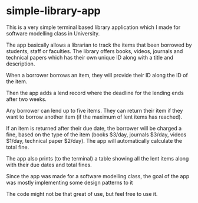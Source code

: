 # simple-library-app

This is a very simple terminal based library application which I made for software modelling class in University.

The app basically allows a librarian to track the items that been borrowed by students, staff or faculties. The library offers books, videos, journals and technical papers which has their own unique ID along with a title and description.

When a borrower borrows an item, they will provide their ID along the ID of the item.

Then the app adds a lend record where the deadline for the lending ends after two weeks.

Any borrower can lend up to five items. They can return their item if they want to borrow another item (if the maximum of lent items has reached).

If an item is returned after their due date, the borrower will be charged a fine, based on the type of the item (books $3/day, journals $3/day, videos $1/day, technical paper $2/day). The app will automatically calculate the total fine.

The app also prints (to the terminal) a table showing all the lent items along with their due dates and total fines.

Since the app was made for a software modelling class, the goal of the app was mostly implementing some design patterns to it

The code might not be that great of use, but feel free to use it.

